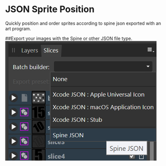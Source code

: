 # JSON Sprite Position
Quickly position and order sprites according to spine json exported with an art program.

##Export your images with the Spine or other JSON file type.
![This is an image](https://raw.githubusercontent.com/mightymochi/json_sprite_position/main/images/spine_export.png)

